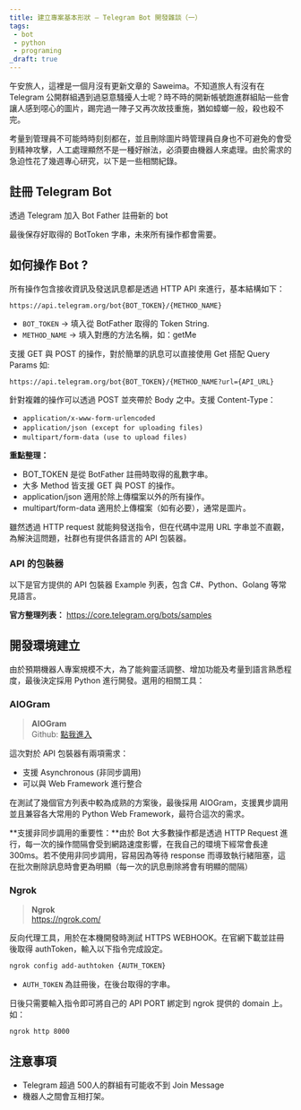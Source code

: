 ```yaml
---
title: 建立專案基本形狀 — Telegram Bot 開發雜談（一）
tags:
 - bot
 - python
 - programing
_draft: true
---
```


午安旅人，這裡是一個月沒有更新文章的 Saweima。不知道旅人有沒有在 Telegram 公開群組遇到過惡意騷擾人士呢？時不時的開新帳號跑進群組貼一些會讓人感到噁心的圖片，踢完過一陣子又再次故技重施，猶如蟑螂一般，殺也殺不完。

考量到管理員不可能時時刻刻都在，並且刪除圖片時管理員自身也不可避免的會受到精神攻擊，人工處理顯然不是一種好辦法，必須要由機器人來處理。由於需求的急迫性花了幾週專心研究，以下是一些相關紀錄。

##  註冊 Telegram Bot 

透過 Telegram 加入 Bot Father 註冊新的 bot

最後保存好取得的 BotToken 字串，未來所有操作都會需要。

## 如何操作 Bot ?

所有操作包含接收資訊及發送訊息都是透過 HTTP API 來進行，基本結構如下：

```url
https://api.telegram.org/bot{BOT_TOKEN}/{METHOD_NAME}
```

- `BOT_TOKEN` -> 填入從 BotFather 取得的 Token String.
- `METHOD_NAME` -> 填入對應的方法名稱，如：getMe

支援 GET 與 POST 的操作，對於簡單的訊息可以直接使用 Get 搭配 Query Params 如:

```text
https://api.telegram.org/bot{BOT_TOKEN}/{METHOD_NAME?url={API_URL}
```

針對複雜的操作可以透過 POST 並夾帶於 Body 之中。支援 Content-Type：

- `application/x-www-form-urlencoded`
- `application/json (except for uploading files)`
- `multipart/form-data (use to upload files)`

**重點整理：**
- BOT_TOKEN 是從 BotFather 註冊時取得的亂數字串。
- 大多 Method 皆支援 GET 與 POST 的操作。
- application/json 適用於除上傳檔案以外的所有操作。
- multipart/form-data  適用於上傳檔案（如有必要），通常是圖片。


雖然透過 HTTP request 就能夠發送指令，但在代碼中混用 URL 字串並不直觀，為解決這問題，社群也有提供各語言的 API 包裝器。

### API 的包裝器

以下是官方提供的 API 包裝器 Example 列表，包含 C#、Python、Golang 等常見語言。

**官方整理列表：** https://core.telegram.org/bots/samples

## 開發環境建立

由於預期機器人專案規模不大，為了能夠靈活調整、增加功能及考量到語言熟悉程度，最後決定採用 Python 進行開發。選用的相關工具：

### AIOGram

> **AIOGram** <br/>
> Github: [點我進入](https://github.com/aiogram/aiogram)

這次對於 API 包裝器有兩項需求：
 - 支援 Asynchronous (非同步調用)
 - 可以與 Web Framework 進行整合

在測試了幾個官方列表中較為成熟的方案後，最後採用 AIOGram，支援異步調用並且兼容各大常用的 Python Web Framework，最符合這次的需求。

**支援非同步調用的重要性：**由於 Bot 大多數操作都是透過 HTTP Request 進行，每一次的操作間隔會受到網路速度影響，在我自己的環境下經常會長達 300ms。若不使用非同步調用，容易因為等待 response 而導致執行緒阻塞，這在批次刪除訊息時會更為明顯（每一次的訊息刪除將會有明顯的間隔）

### Ngrok

> **Ngrok** <br/>
> https://ngrok.com/

反向代理工具，用於在本機開發時測試 HTTPS WEBHOOK。在官網下載並註冊後取得 authToken，輸入以下指令完成設定。

```sh
ngrok config add-authtoken {AUTH_TOKEN}
```
* `AUTH_TOKEN` 為註冊後，在後台取得的字串。

日後只需要輸入指令即可將自己的 API PORT 綁定到 ngrok 提供的 domain 上。 如：

```sh
ngrok http 8000
```





## 注意事項

- Telegram 超過 500人的群組有可能收不到 Join Message 
- 機器人之間會互相打架。